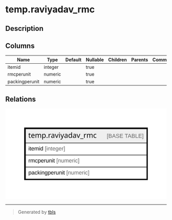 # temp.raviyadav_rmc

## Description

## Columns

| Name | Type | Default | Nullable | Children | Parents | Comment |
| ---- | ---- | ------- | -------- | -------- | ------- | ------- |
| itemid | integer |  | true |  |  |  |
| rmcperunit | numeric |  | true |  |  |  |
| packingperunit | numeric |  | true |  |  |  |

## Relations

![er](temp.raviyadav_rmc.svg)

---

> Generated by [tbls](https://github.com/k1LoW/tbls)
